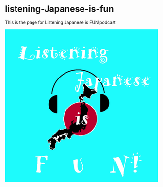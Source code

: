 listening-Japanese-is-fun
=========================
This is the page for Listening Japanese is FUN!podcast
<p><img src="https://raw.githubusercontent.com/0asuka0/listening-Japanese-is-fun/gh-pages/images/listening-japanese-is-fun-coverart.jpg" alt="listening japanese is fun!"></p>
